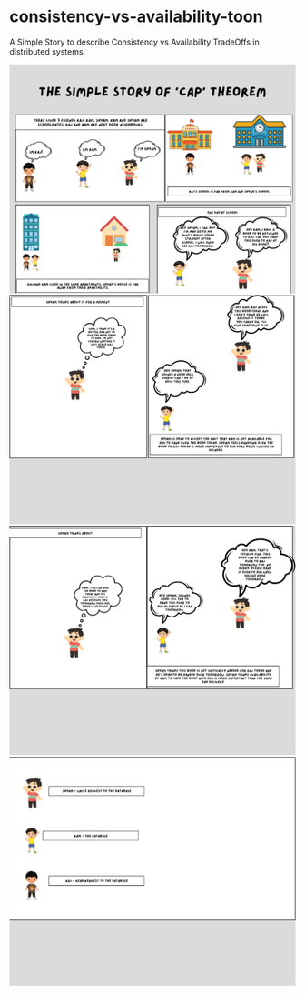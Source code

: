 # consistency-vs-availability-toon
A Simple Story to describe Consistency vs Availability TradeOffs in distributed systems.

![Alt text](1.png?raw=true)
![Alt text](2.png?raw=true)
![Alt text](3.png?raw=true)
![Alt text](4.png?raw=true)

